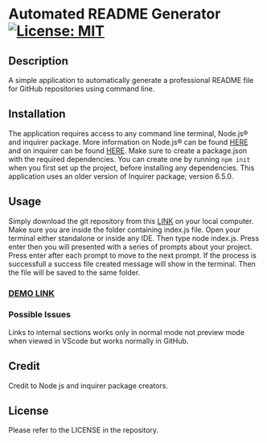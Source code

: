 # Automated README Generator [![License: MIT](https://img.shields.io/badge/License-MIT-yellow.svg)](https://opensource.org/licenses/MIT)

## Description

A simple application to automatically generate a professional README file for GitHub repositories using command line.  

## Installation

The application requires access to any command line terminal, Node.js® and inquirer package. More information on Node.js® can be found [HERE](https://nodejs.org/en) and on inquirer can be found [HERE](https://www.npmjs.com/package/inquirer). Make sure to create a package.json with the required dependencies. You can create one by running `npm init` when you first set up the project, before installing any dependencies. This application uses an older version of Inquirer package; version 6.5.0.

## Usage

Simply download the git repository from this [LINK](https://github.com/abdalla-diaai/readme-generator) on your local computer. Make sure you are inside the folder containing index.js file. Open your terminal either standalone or inside any IDE. Then type node index.js. Press enter then you will presented with a series of prompts about your project. Press enter after each prompt to move to the next prompt. If the process is successfull a success file created message will show in the terminal. Then the file will be saved to the same folder.

### [DEMO LINK](https://youtu.be/nZ3gIL9lhOI)

### Possible Issues

Links to internal sections works only in normal mode not preview mode when viewed in VScode but works normally in GitHub.

## Credit

Credit to Node js and inquirer package creators.

## License

Please refer to the LICENSE in the repository.
